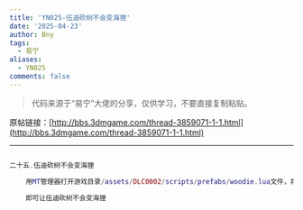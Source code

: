 ```yaml
---
title: 'YN025-伍迪砍树不会变海狸'
date: '2025-04-23'
author: Bny
tags:
  - 易宁
aliases:
  - YN025
comments: false
---
```


> 代码来源于“易宁”大佬的分享，仅供学习，不要直接复制粘贴。

原帖链接：[http://bbs.3dmgame.com/thread-3859071-1-1.html](http://bbs.3dmgame.com/thread-3859071-1-1.html)

---

```lua  

二十五.伍迪砍树不会变海狸	用MT管理器打开游戏目录/assets/DLC0002/scripts/prefabs/woodie.lua文件，将inst.components.beaverness:DoDelta(3)替换为inst.components.beaverness:DoDelta(0)	即可让伍迪砍树不会变海狸

```  

